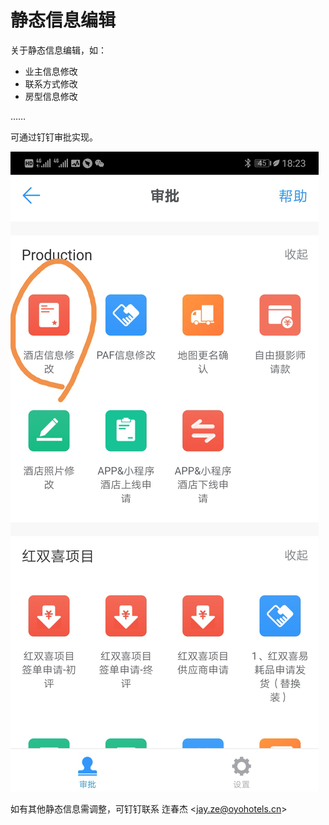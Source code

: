 # 静态信息编辑

关于静态信息编辑，如：

* 业主信息修改
* 联系方式修改
* 房型信息修改

……

可通过钉钉审批实现。

![](../.gitbook/assets/image%20%28266%29.png)

如有其他静态信息需调整，可钉钉联系 迮春杰 &lt;jay.ze@oyohotels.cn&gt;

